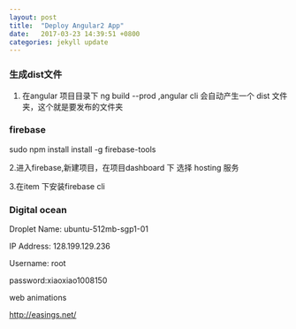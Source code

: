 ```yaml
---
layout: post
title:  "Deploy Angular2 App"
date:   2017-03-23 14:39:51 +0800
categories: jekyll update
---
```


### 生成dist文件
1. 在angular 项目目录下 ng build --prod ,angular cli 会自动产生一个
dist 文件夹，这个就是要发布的文件夹


### firebase
sudo npm install install -g firebase-tools

2.进入firebase,新建项目，在项目dashboard 下 选择 hosting 服务

3.在item 下安装firebase cli

### Digital ocean 
Droplet Name: ubuntu-512mb-sgp1-01

IP Address: 128.199.129.236

Username: root
<!-- Password: 95fcf642466bff69be89838c12 -->
password:xiaoxiao1008150

web animations

http://easings.net/














